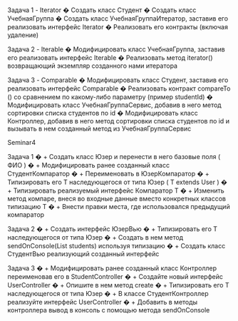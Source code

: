 Задача 1 - Iterator � Создать класс Студент � Создать класс УчебнаяГруппа � Создать класс УчебнаяГруппаИтератор, заставив его реализовать интерфейс Iterator � Реализовать его контракты (включая удаление)

Задача 2 - Iterable � Модифицировать класс УчебнаяГруппа, заставив его реализовать интерфейс Iterable � Реализовать метод iterator() возвращающий экземпляр созданного нами итератора

Задача 3 - Comparable � Модифицировать класс Студент, заставив его реализовать интерфейс Comparable � Реализовать контракт compareTo () со сравнением по какому-либо параметру (пример studentId) � Модифицировать класс УчебнаяГруппаСервис, добавив в него метод сортировки списка студентов по id � Модифицировать класс Контроллер, добавив в него метод сортировки списка студентов по id и вызывать в нем созданный метод из УчебнаяГруппаСервис

Seminar4

Задача 1 � + Создать класс Юзер и перенести в него базовые поля ( ФИО ) � + Модифицировать ранее созданный класс СтудентКомпаратор � + Переименовать в ЮзерКомпаратор � + Типизировать его T наследующегося от типа Юзер ( T extends User ) � + Типизировать реализуемый интерфейс Компаратор T � + Изменить метод компаре, внеся во входные данные вместо конкретных классов типизацию T � + Внести правки места, где использовался предыдущий компаратор

Задача 2 � + Создать интерфейс ЮзерВью � + Типизировать его T наследующегося от типа Юзер � + Создать в нем метод sendOnConsole(List students) используя типизацию � + Создать класс СтудентВью реализующий созданный интерфейс

Задача 3 � + Модифицировать ранее созданный класс Контроллер переименовав его в StudentController � + Создайте новый интерфейс UserController � + Опишите в нем метод create � + Типизировать его T наследующегося от типа Юзер � + В классе СтудентКонтроллер реализуйте интерфейс UserController � + Добавить в методы контроллера вывод в консоль с помощью метода sendOnConsole